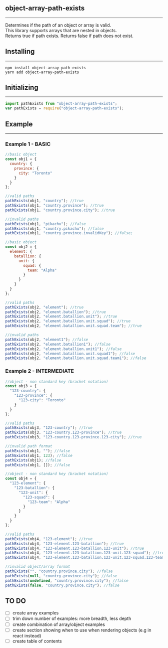 ## object-array-path-exists

---

Determines if the path of an object or array is valid.  
This library supports arrays that are nested in objects.  
Returns true if path exists. Returns false if path does not exist.

## Installing

---

```
npm install object-array-path-exists
yarn add object-array-path-exists
```

## Initializing

---

```js
import pathExists from "object-array-path-exists";
var pathExists = require("object-array-path-exists");
```

## Example

---

### Example 1 - BASIC

```js
//basic object
const obj1 = {
  country: {
    province: {
      city: "Toronto"
    }
  }
};

//valid paths
pathExists(obj1, "country"); //true
pathExists(obj1, "country.province"); //true
pathExists(obj1, "country.province.city"); //true

//invalid paths
pathExists(obj1, "pikachu"); //false
pathExists(obj1, "country.pikachu"); //false
pathExists(obj1, "country.province.invalidKey"); //false;
```

```js
//basic object
const obj2 = {
  element: {
    batallion: {
      unit: {
        squad: {
          team: "Alpha"
        }
      }
    }
  }
};

//valid paths
pathExists(obj2, "element"); //true
pathExists(obj2, "element.batallion"); //true
pathExists(obj2, "element.batallion.unit"); //true
pathExists(obj2, "element.batallion.unit.squad"); //true
pathExists(obj2, "element.batallion.unit.squad.team"); //true

//invalid paths
pathExists(obj2, "element1"); //false
pathExists(obj2, "element.batallion1"); //false
pathExists(obj2, "element.batallion.unit1"); //false
pathExists(obj2, "element.batallion.unit.squad1"); //false
pathExists(obj2, "element.batallion.unit.squad.team1"); //false
```

### Example 2 - INTERMEDIATE

```js
//object - non standard key (bracket notation)
const obj3 = {
  "123-country": {
    "123-province": {
      "123-city": "Toronto"
    }
  }
};

//valid paths
pathExists(obj3, "123-country"); //true
pathExists(obj3, "123-country.123-province"); //true
pathExists(obj3, "123-country.123-province.123-city"); //true

//invalid path format
pathExists(obj1, ""); //false
pathExists(obj1, 123); //false
pathExists(obj1); //false
pathExists(obj1, []); //false
```

```js
//object - non standard key (bracket notation)
const obj4 = {
  "123-element": {
    "123-batallion": {
      "123-unit": {
        "123-squad": {
          "123-team": "Alpha"
        }
      }
    }
  }
};

//valid paths
pathExists(obj4, "123-element"); //true
pathExists(obj4, "123-element.123-batallion"); //true
pathExists(obj4, "123-element.123-batallion.123-unit"); //true
pathExists(obj4, "123-element.123-batallion.123-unit.123-squad"); //true
pathExists(obj4, "123-element.123-batallion.123-unit.123-squad.123-team"); //true

//invalid object/array format
pathExists("", "country.province.city"); //false
pathExists(null, "country.province.city"); //false
pathExists(undefined, "country.province.city"); //false
pathExists(false, "country.province.city"); //false
```

## TO DO

- [ ] create array examples
- [ ] trim down number of examples: more breadth, less depth
- [ ] create combination of array/object examples
- [ ] create section showing when to use when rendering objects (e.g in react instead)
- [ ] create table of contents
